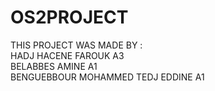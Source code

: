 # OS2PROJECT
THIS PROJECT WAS MADE BY :</br>
HADJ HACENE FAROUK A3</br>
BELABBES AMINE A1</br>
BENGUEBBOUR MOHAMMED TEDJ EDDINE A1
